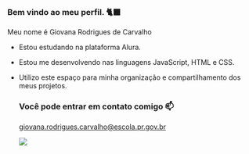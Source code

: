 ### Bem vindo ao meu perfil. 🐈‍⬛

Meu nome é Giovana Rodrigues de Carvalho

- Estou estudando na plataforma Alura.
- Estou me desenvolvendo nas linguagens JavaScript, HTML e CSS.
- Utilizo este espaço para minha organização e compartilhamento dos meus projetos.

  ### Você pode entrar em contato comigo 📫
  giovana.rodrigues.carvalho@escola.pr.gov.br



  ![](https://media.tenor.com/VEZOKlWlFCQAAAAC/fnaf-gangnam-style.gif)
  
